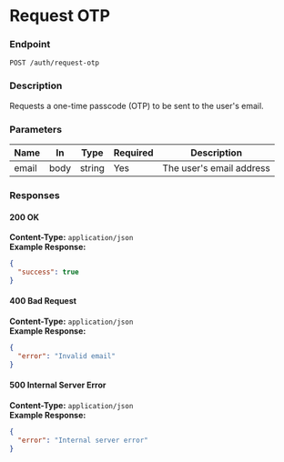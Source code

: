 # Request OTP

### Endpoint

`POST /auth/request-otp`

### Description

Requests a one-time passcode (OTP) to be sent to the user's email.

### Parameters

| Name  | In   | Type   | Required | Description              |
| ----- | ---- | ------ | -------- | ------------------------ |
| email | body | string | Yes      | The user's email address |

### Responses

#### 200 OK

**Content-Type:** `application/json`  
**Example Response:**

```json
{
  "success": true
}
```

#### 400 Bad Request

**Content-Type:** `application/json`  
**Example Response:**

```json
{
  "error": "Invalid email"
}
```

#### 500 Internal Server Error

**Content-Type:** `application/json`  
**Example Response:**

```json
{
  "error": "Internal server error"
}
```
